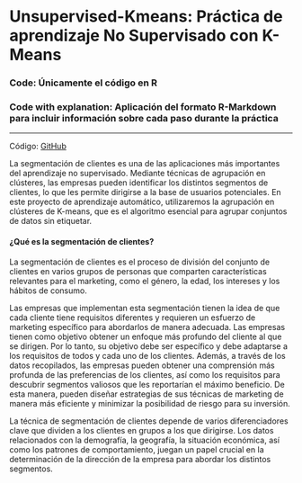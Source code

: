 # Unsupervised-Kmeans: Práctica de aprendizaje No Supervisado con K-Means

### Code: Únicamente el código en R
### Code with explanation: Aplicación del formato R-Markdown para incluir información sobre cada paso durante la práctica

___

Código: [GitHub](https://github.com/alvarobarrio)


La segmentación de clientes es una de las aplicaciones más importantes del aprendizaje no supervisado. Mediante técnicas de agrupación en clústeres, las empresas pueden identificar los distintos segmentos de clientes, lo que les permite dirigirse a la base de usuarios potenciales. En este proyecto de aprendizaje automático, utilizaremos la agrupación en clústeres de K-means, que es el algoritmo esencial para agrupar conjuntos de datos sin etiquetar. 

#### ¿Qué es la segmentación de clientes?
La segmentación de clientes es el proceso de división del conjunto de clientes en varios grupos de personas que comparten características relevantes para el marketing, como el género, la edad, los intereses y los hábitos de consumo.

Las empresas que implementan esta segmentación tienen la idea de que cada cliente tiene requisitos diferentes y requieren un esfuerzo de marketing específico para abordarlos de manera adecuada. Las empresas tienen como objetivo obtener un enfoque más profundo del cliente al que se dirigen. Por lo tanto, su objetivo debe ser específico y debe adaptarse a los requisitos de todos y cada uno de los clientes. Además, a través de los datos recopilados, las empresas pueden obtener una comprensión más profunda de las preferencias de los clientes, así como los requisitos para descubrir segmentos valiosos que les reportarían el máximo beneficio. De esta manera, pueden diseñar estrategias de sus técnicas de marketing de manera más eficiente y minimizar la posibilidad de riesgo para su inversión.

La técnica de segmentación de clientes depende de varios diferenciadores clave que dividen a los clientes en grupos a los que dirigirse. Los datos relacionados con la demografía, la geografía, la situación económica, así como los patrones de comportamiento, juegan un papel crucial en la determinación de la dirección de la empresa para abordar los distintos segmentos.
